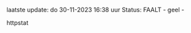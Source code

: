 laatste update: 
do 30-11-2023 16:38   uur 
Status: FAALT - geel - 
<div class="service Y">httpstat</div>